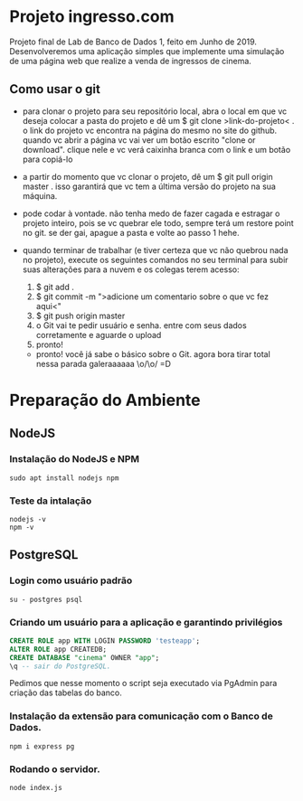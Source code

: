 # Projeto ingresso.com
Projeto final de Lab de Banco de Dados 1, feito em Junho de 2019. Desenvolveremos uma aplicação simples que implemente uma simulação de uma página web que realize a venda de ingressos de cinema.

## Como usar o git
- para clonar o projeto para seu repositório local, abra o local em que vc deseja colocar a pasta do projeto e dê um $ git clone >link-do-projeto< . o link do projeto vc encontra na página do mesmo no site do github. quando vc abrir a página vc vai ver um botão escrito "clone or download". clique nele e vc verá caixinha branca com o link e um botão para copiá-lo
- a partir do momento que vc clonar o projeto, dê um $ git pull origin master . isso garantirá que vc tem a última versão do projeto na sua máquina.
- pode codar à vontade. não tenha medo de fazer cagada e estragar o projeto inteiro, pois se vc quebrar ele todo, sempre terá um restore point no git. se der gai, apague a pasta e volte ao passo 1 hehe.
- quando terminar de trabalhar (e tiver certeza que vc não quebrou nada no projeto), execute os seguintes comandos no seu terminal para subir suas alterações para a nuvem e os colegas terem acesso:
  
    1. $ git add .
    2. $ git commit -m ">adicione um comentario sobre o que vc fez aqui<"
    3. $ git push origin master
    4. o Git vai te pedir usuário e senha. entre com seus dados corretamente e aguarde o upload
    5. pronto!
  
  - pronto! você já sabe o básico sobre o Git. agora bora tirar total nessa parada galeraaaaaa \o/\o/ =D

# Preparação do Ambiente

## NodeJS

### Instalação do NodeJS e NPM
``` shell
sudo apt install nodejs npm   
```

### Teste da intalação
``` shell
nodejs -v
npm -v
```

## PostgreSQL

### Login como usuário padrão
``` shell
su - postgres psql
```

### Criando um usuário para a aplicação e garantindo privilégios
``` sql
CREATE ROLE app WITH LOGIN PASSWORD 'testeapp';
ALTER ROLE app CREATEDB;
CREATE DATABASE "cinema" OWNER "app";
\q -- sair do PostgreSQL.
```

Pedimos que nesse momento o script seja executado via PgAdmin para criação das tabelas do banco.

### Instalação da extensão para comunicação com o Banco de Dados.
``` shell
npm i express pg
```

### Rodando o servidor.
``` shell
node index.js
```
